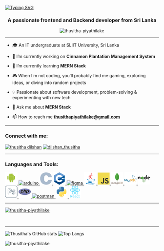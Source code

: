 <!-- Typing animation -->

[![Typing SVG](https://readme-typing-svg.herokuapp.com?font=Fira+Code&size=28&pause=1000&color=36BCF7&width=600&lines=Hey+there!+I'm+Thusitha+👋;An+IT+Undergraduate+at+SLIIT+🎓;Passionate+about+Software+Development+💻;Always+Coding+%26+Learning+🚀)](https://git.io/typing-svg)


<h3 align="center">A passionate frontend and Backend developer from Sri Lanka</h3>

<p align="center"> 
  <img src="https://komarev.com/ghpvc/?username=thusitha-piyathilake&label=Profile%20views&color=0e75b6&style=flat" alt="thusitha-piyathilake" /> 
</p>




 ---

- 🎓 An IT undergraduate at SLIIT University, Sri Lanka

- 🔭 I’m currently working on **Cinnamon Plantation Management System**

- 🌱 I’m currently learning **MERN Stack**

- 🎮 When I’m not coding, you’ll probably find me gaming, exploring ideas, or diving into random projects
  
- 💡 Passionate about software development, problem-solving & experimenting with new tech

- 💬 Ask me about **MERN Stack**

- 📫 How to reach me **thusithapiyathilake@gmail.com**

---

<h3 align="left">Connect with me:</h3>
<p align="left">
<a href="https://fb.com/thusitha dilshan" target="blank"><img align="center" src="https://raw.githubusercontent.com/rahuldkjain/github-profile-readme-generator/master/src/images/icons/Social/facebook.svg" alt="thusitha dilshan" height="30" width="40" /></a>
<a href="https://instagram.com/dilshan_thusitha" target="blank"><img align="center" src="https://raw.githubusercontent.com/rahuldkjain/github-profile-readme-generator/master/src/images/icons/Social/instagram.svg" alt="dilshan_thusitha" height="30" width="40" /></a>
</p>

---

<h3 align="left">Languages and Tools:</h3>
<p align="left"> <a href="https://developer.android.com" target="_blank" rel="noreferrer"> <img src="https://raw.githubusercontent.com/devicons/devicon/master/icons/android/android-original-wordmark.svg" alt="android" width="40" height="40"/> </a> <a href="https://www.arduino.cc/" target="_blank" rel="noreferrer"> <img src="https://cdn.worldvectorlogo.com/logos/arduino-1.svg" alt="arduino" width="40" height="40"/> </a> <a href="https://www.cprogramming.com/" target="_blank" rel="noreferrer"> <img src="https://raw.githubusercontent.com/devicons/devicon/master/icons/c/c-original.svg" alt="c" width="40" height="40"/> </a> <a href="https://www.w3schools.com/cpp/" target="_blank" rel="noreferrer"> <img src="https://raw.githubusercontent.com/devicons/devicon/master/icons/cplusplus/cplusplus-original.svg" alt="cplusplus" width="40" height="40"/> </a> <a href="https://www.figma.com/" target="_blank" rel="noreferrer"> <img src="https://www.vectorlogo.zone/logos/figma/figma-icon.svg" alt="figma" width="40" height="40"/> </a> <a href="https://www.java.com" target="_blank" rel="noreferrer"> <img src="https://raw.githubusercontent.com/devicons/devicon/master/icons/java/java-original.svg" alt="java" width="40" height="40"/> </a> <a href="https://developer.mozilla.org/en-US/docs/Web/JavaScript" target="_blank" rel="noreferrer"> <img src="https://raw.githubusercontent.com/devicons/devicon/master/icons/javascript/javascript-original.svg" alt="javascript" width="40" height="40"/> </a> <a href="https://www.mongodb.com/" target="_blank" rel="noreferrer"> <img src="https://raw.githubusercontent.com/devicons/devicon/master/icons/mongodb/mongodb-original-wordmark.svg" alt="mongodb" width="40" height="40"/> </a> <a href="https://www.mysql.com/" target="_blank" rel="noreferrer"> <img src="https://raw.githubusercontent.com/devicons/devicon/master/icons/mysql/mysql-original-wordmark.svg" alt="mysql" width="40" height="40"/> </a> <a href="https://nodejs.org" target="_blank" rel="noreferrer"> <img src="https://raw.githubusercontent.com/devicons/devicon/master/icons/nodejs/nodejs-original-wordmark.svg" alt="nodejs" width="40" height="40"/> </a> <a href="https://www.photoshop.com/en" target="_blank" rel="noreferrer"> <img src="https://raw.githubusercontent.com/devicons/devicon/master/icons/photoshop/photoshop-line.svg" alt="photoshop" width="40" height="40"/> </a> <a href="https://www.php.net" target="_blank" rel="noreferrer"> <img src="https://raw.githubusercontent.com/devicons/devicon/master/icons/php/php-original.svg" alt="php" width="40" height="40"/> </a> <a href="https://postman.com" target="_blank" rel="noreferrer"> <img src="https://www.vectorlogo.zone/logos/getpostman/getpostman-icon.svg" alt="postman" width="40" height="40"/> </a> <a href="https://www.python.org" target="_blank" rel="noreferrer"> <img src="https://raw.githubusercontent.com/devicons/devicon/master/icons/python/python-original.svg" alt="python" width="40" height="40"/> </a> <a href="https://reactjs.org/" target="_blank" rel="noreferrer"> <img src="https://raw.githubusercontent.com/devicons/devicon/master/icons/react/react-original-wordmark.svg" alt="react" width="40" height="40"/> </a> </p>

---
<p align="left"> <a href="https://github.com/ryo-ma/github-profile-trophy"><img src="https://github-profile-trophy.vercel.app/?username=thusitha-piyathilake" alt="thusitha-piyathilake" /></a> </p>

<p align="left"> <a href="https://twitter.com/" target="blank"><img src="https://img.shields.io/twitter/follow/?logo=twitter&style=for-the-badge" alt="" /></a> </p>

---

  ![Thusitha's GitHub stats](https://github-readme-stats.vercel.app/api?username=thusitha-piyathilake&show_icons=true&theme=tokyonight)
  ![Top Langs](https://github-readme-stats.vercel.app/api/top-langs/?username=thusitha-piyathilake&layout=compact&theme=tokyonight)  

<p><img align="center" src="https://github-readme-streak-stats.herokuapp.com/?user=thusitha-piyathilake&" alt="thusitha-piyathilake" /></p>
